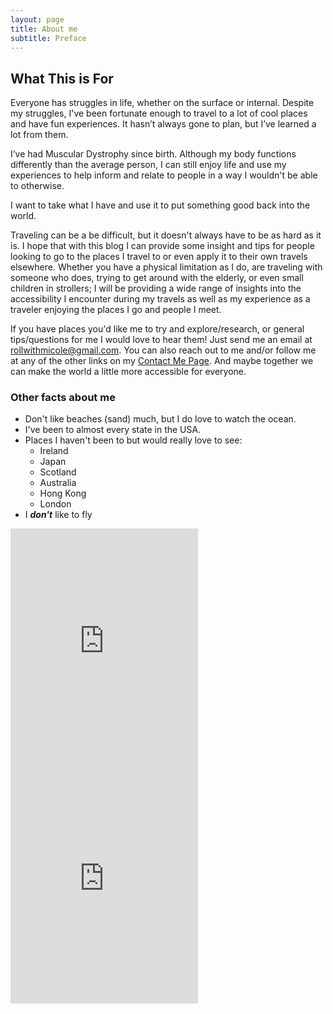 ```yaml
---
layout: page
title: About me
subtitle: Preface
---
```

## What This is For  
Everyone has struggles in life, whether on the surface or internal. Despite my struggles, I've been fortunate enough to travel to a lot of cool places and have fun experiences. It hasn’t always gone to plan, but I’ve learned a lot from them.

I’ve had Muscular Dystrophy since birth. Although my body functions differently than the average person, I can still enjoy life and use my experiences to help inform and relate to people in a way I wouldn't be able to otherwise.

I want to take what I have and use it to put something good back into the world.

Traveling can be a be difficult, but it doesn't always have to be as hard as it is. I hope that with this blog I can provide some insight and tips for people looking to go to the places I travel to or even apply it to their own travels elsewhere. Whether you have a physical limitation as I do, are traveling with someone who does, trying to get around with the elderly, or even small children in strollers; I will be providing a wide range of insights into the accessibility I encounter during my travels as well as my experience as a traveler enjoying the places I go and people I meet.

If you have places you'd like me to try and explore/research, or general tips/questions for me I would love to hear them! Just send me an email at rollwithmicole@gmail.com. You can also reach out to me and/or follow me at any of the other links on my [Contact Me Page](https://rollwithmicole.com/contact). And maybe together we can make the world a little more accessible for everyone.

### Other facts about me
* Don't like beaches (sand) much, but I do love to watch the ocean.  
* I've been to almost every state in the USA. 
* Places I haven't been to but would really love to see: 
  * Ireland 
  * Japan 
  * Scotland
  * Australia
  * Hong Kong
  * London
* I **_don't_** like to fly

<iframe src="https://open.spotify.com/embed/user/1236211663/playlist/3KRBts3ON4wCR1FnJEIhrd" width="300" height="380" frameborder="0" allowtransparency="true" allow="encrypted-media"></iframe>
<iframe src="https://open.spotify.com/embed/user/1236211663/playlist/559vCvh8Zw3axezrKI2V8Q" width="300" height="380" frameborder="0" allowtransparency="true" allow="encrypted-media"></iframe>
